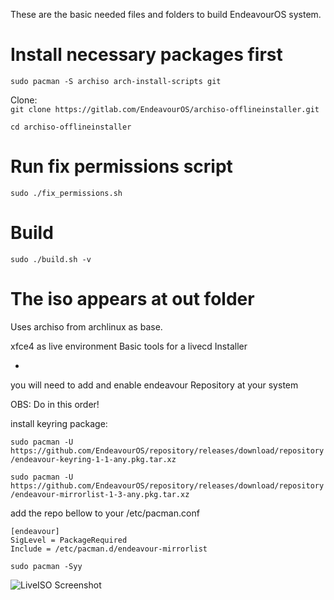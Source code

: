 These are the basic needed files and folders to build EndeavourOS system.

# Install necessary packages first
`sudo pacman -S archiso arch-install-scripts git`

Clone:\
`git clone https://gitlab.com/EndeavourOS/archiso-offlineinstaller.git`

`cd archiso-offlineinstaller`

# Run fix permissions script
`sudo ./fix_permissions.sh`

# Build
`sudo ./build.sh -v`

# The iso appears at out folder

Uses archiso from archlinux as base.

xfce4 as live environment
Basic tools for a livecd
Installer

*
you will need to add and enable endeavour Repository at your system

OBS: Do in this order!


install keyring package:


`sudo pacman -U https://github.com/EndeavourOS/repository/releases/download/repository/endeavour-keyring-1-1-any.pkg.tar.xz`


`sudo pacman -U https://github.com/EndeavourOS/repository/releases/download/repository/endeavour-mirrorlist-1-3-any.pkg.tar.xz`

add the repo bellow to your /etc/pacman.conf

`[endeavour]`\
`SigLevel = PackageRequired`\
`Include = /etc/pacman.d/endeavour-mirrorlist`


`sudo pacman -Syy`

![LiveISO Screenshot](https://raw.githubusercontent.com/endeavouros-team/artwork-images-logo/master/ISO-Shot.png "LiveISO Screenshot")
